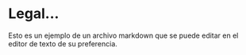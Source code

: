 # Legal...

Esto es un ejemplo de un archivo markdown que se puede editar en el editor de texto de su preferencia.
